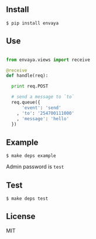 Install
---

    $ pip install envaya

Use
---

```python

from envaya.views import receive

@receive
def handle(req):

  print req.POST

  # send a message to `to`
  req.queue({
      'event': 'send'
    , 'to': '254700111000'
    , 'message': 'hello'
  })

```

Example
---
    
    $ make deps example

Admin password is `test`

Test
---

    $ make deps test

License
---

MIT
